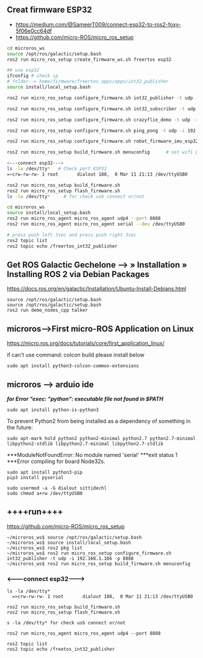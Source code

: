 ## Creat firmware **ESP32**
* https://medium.com/@SameerT009/connect-esp32-to-ros2-foxy-5f06e0cc64df
* https://github.com/micro-ROS/micro_ros_setup
```bash
cd microros_ws
source /opt/ros/galactic/setup.bash
ros2 run micro_ros_setup create_firmware_ws.sh freertos esp32
```
```bash
## use esp32
ifconfig # check ip
# folder--> home/firmware/freertos_apps/apps/int32_publisher
source install/local_setup.bash
```
```bash
ros2 run micro_ros_setup configure_firmware.sh int32_publisher -t udp -i 192.168.1.116 -p 8888
```
```bash
ros2 run micro_ros_setup configure_firmware.sh int32_subscriber -t udp -i 192.168.1.116 -p 8888
```
```bash
ros2 run micro_ros_setup configure_firmware.sh crazyflie_demo -t udp -i 192.168.1.116 -p 8888
```
```bash
ros2 run micro_ros_setup configure_firmware.sh ping_pong -t udp -i 192.168.1.116 -p 8888
```
```bash
ros2 run micro_ros_setup configure_firmware.sh robot_firmware_imu_esp32 -t udp -i 192.168.1.116 -p 8888
```
```bash
ros2 run micro_ros_setup build_firmware.sh menuconfig      # set wifi password
```
```bash
<---connect esp32--->
ls -la /dev/tty*   # Check port ESP32
=>crw-rw-rw- 1 root       dialout 188,  0 Mar 11 21:13 /dev/ttyUSB0
```
```bash
ros2 run micro_ros_setup build_firmware.sh
ros2 run micro_ros_setup flash_firmware.sh
ls -la /dev/tty*     # for check usb connect or/not
```
```bash
cd microros_ws
source install/local_setup.bash
ros2 run micro_ros_agent micro_ros_agent udp4 --port 8888
ros2 run micro_ros_agent micro_ros_agent serial --dev /dev/ttyUSB0
```
```bash
# press push left 3sec and press push right 3sec
ros2 topic list
ros2 topic echo /freertos_int32_publisher
```


## Get ROS Galactic Gechelone -->  » Installation » Installing ROS 2 via Debian Packages
https://docs.ros.org/en/galactic/Installation/Ubuntu-Install-Debians.html
```
source /opt/ros/galactic/setup.bash
source /opt/ros/galactic/setup.bash
ros2 run demo_nodes_cpp talker
```

## microros-->First micro-ROS Application on Linux
https://micro.ros.org/docs/tutorials/core/first_application_linux/

if can't use command: colcon build please install below
```
sudo apt install python3-colcon-common-extensions
```

## microros --> arduio ide

***for Error "exec: "python": executable file not found in $PATH***
```
sudo apt install python-is-python3
```
To prevent Python2 from being installed as a dependency of something in the future:
```
sudo apt-mark hold python2 python2-minimal python2.7 python2.7-minimal libpython2-stdlib libpython2.7-minimal libpython2.7-stdlib
```
***ModuleNotFoundError: No module named 'serial'
***exit status 1
***Error compiling for board Node32s.
```
sudo apt install python3-pip
pip3 install pyserial
```
```
sudo usermod -a -G dialout sittidechl
sudo chmod a+rw /dev/ttyUSB0
```



## ++++run++++
https://github.com/micro-ROS/micro_ros_setup
```
~/microros_ws$ source /opt/ros/galactic/setup.bash
~/microros_ws$ source install/local_setup.bash
~/microros_ws$ ros2 pkg list
~/microros_ws$ ros2 run micro_ros_setup configure_firmware.sh int32_publisher -t udp -i 192.168.1.166 -p 8888
~/microros_ws$ ros2 run micro_ros_setup build_firmware.sh menuconfig
```
### <---connect esp32--->
```
ls -la /dev/tty*
  =>crw-rw-rw- 1 root       dialout 188,  0 Mar 11 21:13 /dev/ttyUSB0
```
```
ros2 run micro_ros_setup build_firmware.sh
ros2 run micro_ros_setup flash_firmware.sh
```
```
s -la /dev/tty* for check usb connect or/not
```
```
ros2 run micro_ros_agent micro_ros_agent udp4 --port 8888
```
```
ros2 topic list
ros2 topic echo /freetos_int32_publisher
```
